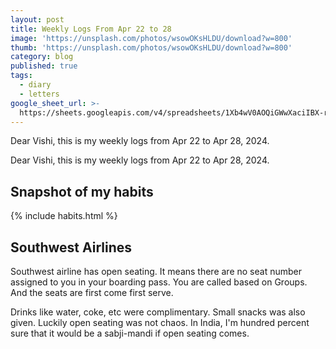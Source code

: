 ```yaml
---
layout: post
title: Weekly Logs From Apr 22 to 28
image: 'https://unsplash.com/photos/wsowOKsHLDU/download?w=800'
thumb: 'https://unsplash.com/photos/wsowOKsHLDU/download?w=800'
category: blog
published: true
tags:
  - diary
  - letters
google_sheet_url: >-
  https://sheets.googleapis.com/v4/spreadsheets/1Xb4wV0AOQiGWwXaciIBX-rkFebzg8DlAcRcClshyAnA/values/Habits!A160:T173?alt=json&key=AIzaSyCgYRKf_apK3TUSYGO9WhQ5dN-ukY4H0gw
---
```



Dear Vishi, this is my weekly logs from Apr 22 to Apr 28, 2024.<!-- truncate_here -->

Dear Vishi, this is my weekly logs from Apr 22 to Apr 28, 2024.

## Snapshot of my habits

{% include habits.html %}

## Southwest Airlines

Southwest airline has open seating. It means there are no seat number assigned to you in your boarding pass. You are called based on Groups. And the seats are first come first serve.

Drinks like water, coke, etc were complimentary. Small snacks was also given. Luckily open seating was not chaos. In India, I'm hundred percent sure that it would be a sabji-mandi if open seating comes.
